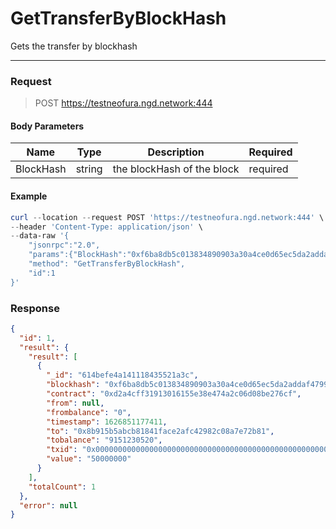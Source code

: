 # GetTransferByBlockHash
Gets the transfer by blockhash
<hr>

### Request

> POST https://testneofura.ngd.network:444

#### Body Parameters

|    Name    | Type | Description | Required |
| ---------- | --- |    ------    | ----|
| BlockHash      | string|  the blockHash of the block| required |


#### Example
```powershell
curl --location --request POST 'https://testneofura.ngd.network:444' \
--header 'Content-Type: application/json' \
--data-raw '{
    "jsonrpc":"2.0",
    "params":{"BlockHash":"0xf6ba8db5c013834890903a30a4ce0d65ec5da2addaf4799f15efbedaff42c56f"},
    "method": "GetTransferByBlockHash",
    "id":1
}'
```
### Response
```json
{
  "id": 1,
  "result": {
    "result": [
      {
        "_id": "614befe4a141118435521a3c",
        "blockhash": "0xf6ba8db5c013834890903a30a4ce0d65ec5da2addaf4799f15efbedaff42c56f",
        "contract": "0xd2a4cff31913016155e38e474a2c06d08be276cf",
        "from": null,
        "frombalance": "0",
        "timestamp": 1626851177411,
        "to": "0x8b915b5abcb81841face2afc42982c08a7e72b81",
        "tobalance": "9151230520",
        "txid": "0x0000000000000000000000000000000000000000000000000000000000000000",
        "value": "50000000"
      }
    ],
    "totalCount": 1
  },
  "error": null
}
```
